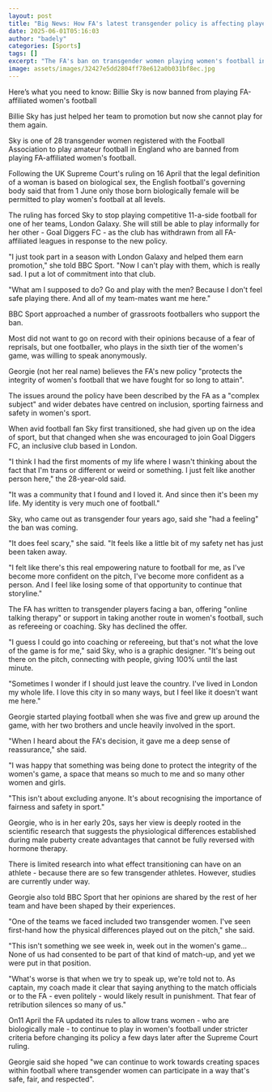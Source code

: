 ```yaml
---
layout: post
title: "Big News: How FA's latest transgender policy is affecting players"
date: 2025-06-01T05:16:03
author: "badely"
categories: [Sports]
tags: []
excerpt: "The FA's ban on transgender women playing women's football in England comes into effect on Sunday - BBC Sport hears a range of views."
image: assets/images/32427e5dd2804ff78e612a0b031bf8ec.jpg
---
```


Here’s what you need to know: Billie Sky is now banned from playing FA-affiliated women's football

 

Billie Sky has just helped her team to promotion but now she cannot play for them again.

Sky is one of 28 transgender women registered with the Football Association to play amateur football in England who are banned from playing FA-affiliated women's football.

Following the UK Supreme Court's ruling on 16 April that the legal definition of a woman is based on biological sex, the English football's governing body said that from 1 June only those born biologically female will be permitted to play women's football at all levels.

The ruling has forced Sky to stop playing competitive 11-a-side football for one of her teams, London Galaxy. She will still be able to play informally for her other - Goal Diggers FC - as the club has withdrawn from all FA-affiliated leagues in response to the new policy.

"I just took part in a season with London Galaxy and helped them earn promotion," she told BBC Sport. "Now I can't play with them, which is really sad. I put a lot of commitment into that club.

"What am I supposed to do? Go and play with the men? Because I don't feel safe playing there. And all of my team-mates want me here."

BBC Sport approached a number of grassroots footballers who support the ban.

Most did not want to go on record with their opinions because of a fear of reprisals, but one footballer, who plays in the sixth tier of the women's game, was willing to speak anonymously.

Georgie (not her real name) believes the FA's new policy "protects the integrity of women's football that we have fought for so long to attain".

The issues around the policy have been described by the FA as a "complex subject" and wider debates have centred on inclusion, sporting fairness and safety in women's sport.

When avid football fan Sky first transitioned, she had given up on the idea of sport, but that changed when she was encouraged to join Goal Diggers FC, an inclusive club based in London.

"I think I had the first moments of my life where I wasn't thinking about the fact that I'm trans or different or weird or something. I just felt like another person here," the 28-year-old said.

"It was a community that I found and I loved it. And since then it's been my life. My identity is very much one of football."

Sky, who came out as transgender four years ago, said she "had a feeling" the ban was coming.

"It does feel scary," she said. "It feels like a little bit of my safety net has just been taken away.

"I felt like there's this real empowering nature to football for me, as I've become more confident on the pitch, I've become more confident as a person. And I feel like losing some of that opportunity to continue that storyline."

The FA has written to transgender players facing a ban, offering "online talking therapy" or support in taking another route in women's football, such as refereeing or coaching. Sky has declined the offer.

"I guess I could go into coaching or refereeing, but that's not what the love of the game is for me," said Sky, who is a graphic designer. "It's being out there on the pitch, connecting with people, giving 100% until the last minute.

"Sometimes I wonder if I should just leave the country. I've lived in London my whole life. I love this city in so many ways, but I feel like it doesn't want me here."

Georgie started playing football when she was five and grew up around the game, with her two brothers and uncle heavily involved in the sport.

"When I heard about the FA's decision, it gave me a deep sense of reassurance," she said.

"I was happy that something was being done to protect the integrity of the women's game, a space that means so much to me and so many other women and girls.

"This isn't about excluding anyone. It's about recognising the importance of fairness and safety in sport."

Georgie, who is in her early 20s, says her view is deeply rooted in the scientific research that suggests the physiological differences established during male puberty create advantages that cannot be fully reversed with hormone therapy.

There is limited research into what effect transitioning can have on an athlete - because there are so few transgender athletes. However, studies are currently under way.

Georgie also told BBC Sport that her opinions are shared by the rest of her team and have been shaped by their experiences.

"One of the teams we faced included two transgender women. I've seen first-hand how the physical differences played out on the pitch," she said.

"This isn't something we see week in, week out in the women's game... None of us had consented to be part of that kind of match-up, and yet we were put in that position.

"What's worse is that when we try to speak up, we're told not to. As captain, my coach made it clear that saying anything to the match officials or to the FA - even politely - would likely result in punishment. That fear of retribution silences so many of us."

On11 April the FA updated its rules to allow trans women - who are biologically male - to continue to play in women's football under stricter criteria before changing its policy a few days later after the Supreme Court ruling.

Georgie said she hoped "we can continue to work towards creating spaces within football where transgender women can participate in a way that's safe, fair, and respected".

